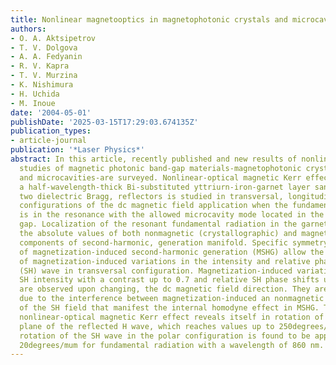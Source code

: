 ```yaml
---
title: Nonlinear magnetooptics in magnetophotonic crystals and microcavities
authors:
- O. A. Aktsipetrov
- T. V. Dolgova
- A. A. Fedyanin
- R. V. Kapra
- T. V. Murzina
- K. Nishimura
- H. Uchida
- M. Inoue
date: '2004-05-01'
publishDate: '2025-03-15T17:29:03.674135Z'
publication_types:
- article-journal
publication: '*Laser Physics*'
abstract: In this article, recently published and new results of nonlinear magnetooptical
  studies of magnetic photonic band-gap materials-magnetophotonic crystals (MPCs)
  and microcavities-are surveyed. Nonlinear-optical magnetic Kerr effect in MPC with
  a half-wavelength-thick Bi-substituted yttriurn-iron-garnet layer sandwiched between
  two dielectric Bragg, reflectors is studied in transversal, longitudinal, and polar
  configurations of the dc magnetic field application when the fundamental radiation
  is in the resonance with the allowed microcavity mode located in the photonic band
  gap. Localization of the resonant fundamental radiation in the garnet spacer enhances
  the absolute values of both nonmagnetic (crystallographic) and magnetization-induced
  components of second-harmonic, generation manifold. Specific symmetry properties
  of magnetization-induced second-harmonic generation (MSHG) allow the observation
  of magnetization-induced variations in the intensity and relative phase of the second-harmonic
  (SH) wave in transversal configuration. Magnetization-induced variations in the
  SH intensity with a contrast up to 0.7 and relative SH phase shifts up to 180degrees
  are observed upon changing, the dc magnetic field direction. They are odd in magnetization
  due to the interference between magnetization-induced an nonmagnetic components
  of the SH field that manifest the internal homodyne effect in MSHG. The longitudinal
  nonlinear-optical magnetic Kerr effect reveals itself in rotation of the polarization
  plane of the reflected H wave, which reaches values up to 250degrees/mum. The polarization
  rotation of the SH wave in the polar configuration is found to be approximately
  20degrees/mum for fundamental radiation with a wavelength of 860 nm.
---
```

